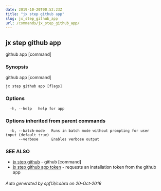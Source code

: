 ```yaml
---
date: 2019-10-20T00:52:23Z
title: "jx step github app"
slug: jx_step_github_app
url: /commands/jx_step_github_app/
---
```

## jx step github app

github app [command]

### Synopsis

github app [command]

```
jx step github app [flags]
```

### Options

```
  -h, --help   help for app
```

### Options inherited from parent commands

```
  -b, --batch-mode   Runs in batch mode without prompting for user input (default true)
      --verbose      Enables verbose output
```

### SEE ALSO

* [jx step github](/commands/jx_step_github/)	 - github [command]
* [jx step github app token](/commands/jx_step_github_app_token/)	 - requests an installation token from the github app

###### Auto generated by spf13/cobra on 20-Oct-2019
